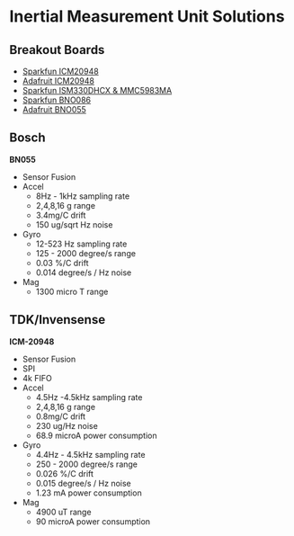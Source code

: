 # Inertial Measurement Unit Solutions

## Breakout Boards
- [Sparkfun ICM20948](https://www.sparkfun.com/products/15335)
- [Adafruit ICM20948](https://learn.adafruit.com/adafruit-tdk-invensense-icm-20948-9-dof-imu)
- [Sparkfun ISM330DHCX & MMC5983MA](https://www.sparkfun.com/products/19895)
- [Sparkfun BNO086](https://www.sparkfun.com/products/22857)
- [Adafruit BNO055](https://www.adafruit.com/product/2472)

## Bosch

**BN055**
- Sensor Fusion
- Accel
    - 8Hz - 1kHz sampling rate
    - 2,4,8,16 g range
    - 3.4mg/C drift
    - 150 ug/sqrt Hz noise
- Gyro
    - 12-523 Hz sampling rate
    - 125 - 2000 degree/s range
    - 0.03 %/C drift
    - 0.014 degree/s / Hz noise
- Mag
    - 1300 micro T range

## TDK/Invensense

**ICM-20948**

- Sensor Fusion
- SPI
- 4k FIFO
- Accel
    - 4.5Hz -4.5kHz sampling rate
    - 2,4,8,16 g range
    - 0.8mg/C drift
    - 230 ug/Hz noise
    - 68.9 microA power consumption
- Gyro
    - 4.4Hz - 4.5kHz sampling rate
    - 250 - 2000 degree/s range 
    - 0.026 %/C drift
    - 0.015 degree/s / Hz noise
    - 1.23 mA power consumption
- Mag
    - 4900 uT range
    - 90 microA power consumption